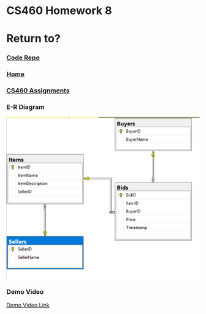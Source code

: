 # CS460 Homework 8

# Return to?
### [Code Repo](https://github.com/Alex-Bishop1296/Alex-Bishop1296.github.io) 
### [Home](../index.md) 
### [CS460 Assignments](cls-cs460.md) 

### E-R Diagram
![E-R Diagram](example/hw8ex/ERD.PNG)

### Demo Video
[Demo Video Link](https://youtu.be/mjj_JnurahI)